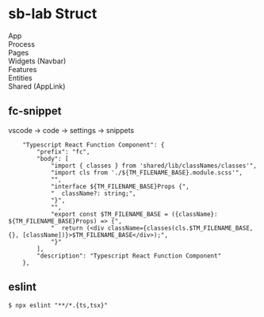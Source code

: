 # sb-lab Struct

App </br>
Process </br>
Pages </br>
Widgets (Navbar)</br>
Features </br>
Entities </br>
Shared (AppLink)</br>

## fc-snippet

vscode -> code -> settings -> snippets

```
	"Typescript React Function Component": {
		"prefix": "fc",
		"body": [
			"import { classes } from 'shared/lib/classNames/classes'",
			"import cls from './${TM_FILENAME_BASE}.module.scss'",
			"",
			"interface ${TM_FILENAME_BASE}Props {",
			"  className?: string;",
			"}",
			"",
			"export const $TM_FILENAME_BASE = ({className}: ${TM_FILENAME_BASE}Props) => {",
			"  return (<div className={classes(cls.$TM_FILENAME_BASE, {}, [className])}>$TM_FILENAME_BASE</div>);",
			"}"
		],
		"description": "Typescript React Function Component"
	},
```

## eslint

```
$ npx eslint "**/*.{ts,tsx}"
```
